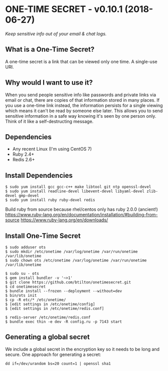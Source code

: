 # ONE-TIME SECRET - v0.10.1 (2018-06-27)

*Keep sensitive info out of your email & chat logs.*

## What is a One-Time Secret? ##

A one-time secret is a link that can be viewed only one time. A single-use URI.

## Why would I want to use it? ##

When you send people sensitive info like passwords and private links via email or chat, there are copies of that information stored in many places. If you use a one-time link instead, the information persists for a single viewing which means it can't be read by someone else later. This allows you to send sensitive information in a safe way knowing it's seen by one person only. Think of it like a self-destructing message.

## Dependencies

* Any recent Linux (I'm using CentOS 7)
* Ruby 2.4+
* Redis 2.6+

## Install Dependencies

    $ sudo yum install gcc gcc-c++ make libtool git ntp openssl-devel
    $ sudo yum install readline-devel libevent-devel libyaml-devel zlib-devel gmp-devel
    $ sudo yum install ruby ruby-devel redis

Build ruby from source because rhel/centos only has ruby 2.0.0 (ancient!)
https://www.ruby-lang.org/en/documentation/installation/#building-from-source
https://www.ruby-lang.org/en/downloads/

## Install One-Time Secret

    $ sudo adduser ots
    $ sudo mkdir /etc/onetime /var/log/onetime /var/run/onetime /var/lib/onetime
    $ sudo chown ots /etc/onetime /var/log/onetime /var/run/onetime /var/lib/onetime

    $ sudo su - ots
    $ gem install bundler -v '~>1'
    $ git clone https://github.com/btilton/onetimesecret.git
    $ cd onetimesecret
    $ bundle install --frozen --deployment --without=dev
    $ bin/ots init
    $ cp -R etc/* /etc/onetime/
    $ [edit settings in /etc/onetime/config]
    $ [edit settings in /etc/onetime/redis.conf]

    $ redis-server /etc/onetime/redis.conf
    $ bundle exec thin -e dev -R config.ru -p 7143 start


## Generating a global secret

We include a global secret in the encryption key so it needs to be long and secure. One approach for generating a secret:

    dd if=/dev/urandom bs=20 count=1 | openssl sha1

